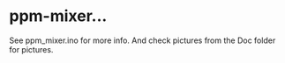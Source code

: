 # ppm-mixer...

See ppm_mixer.ino for more info. And check pictures from the Doc folder for pictures.
